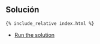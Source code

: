 ## Solución

```html
{% include_relative index.html %}
```

* [Run the solution](index.html)

<!--
## Pregunta

¿Que ocurre si añado el `script` a `document.head`
  
```js
document.head.append(script);
```

solo cuando se que la promesa se ha cumplido? ¿Qué ocurre?

Observación: Parece que el navegador sólo comienza la carga del script si el elemento HTML creado está vinculado al documento en el momento de la asignación `script.src = src;`

-->